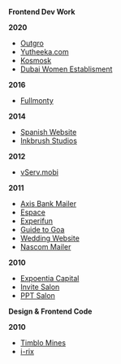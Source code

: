 **Frontend Dev Work**

**2020**
 - [Outgro](https://outgro.in/)
 - [Yutheeka.com](https://yutheeka.com/)  
 - [Kosmosk](https://kosmosk.in/)
 - [Dubai Women Establisment](https://dwe.gov.ae/en/dwe-initiatives)

**2016**
 - [Fullmonty](https://preview.dev.vailancio.com/static/fullmonty/)

**2014**
 - [Spanish Website](https://preview.dev.vailancio.com/static/spanish_site/)
 - [Inkbrush Studios](https://preview.dev.vailancio.com/static/inkbrush/)

**2012**
- [vServ.mobi](https://preview.dev.vailancio.com/static/vserv/)

**2011**
 - [Axis Bank Mailer](https://preview.dev.vailancio.com/static/axis-mailer/)
 - [Espace](https://preview.dev.vailancio.com/static/espace/)
 - [Experifun](https://preview.dev.vailancio.com/static/experifun/) 
 - [Guide to Goa](https://preview.dev.vailancio.com/static/guide_to_goa/) 
 - [Wedding Website](https://preview.dev.vailancio.com/static/wedding/)
 - [Nascom Mailer](https://preview.dev.vailancio.com/static/nascom_mailer/mailer.html)

**2010**

 - [Expoentia Capital](https://preview.dev.vailancio.com/static/expo)
 - [Invite Salon](https://preview.dev.vailancio.com/static/invite_salon_v2/)
 - [PPT Salon](https://preview.dev.vailancio.com/static/pptsalon/)


**Design & Frontend Code**


**2010**
 - [Timblo Mines](https://preview.dev.vailancio.com/static/timblomines/)
 - [i-rix](#)

<!--stackedit_data:
eyJoaXN0b3J5IjpbMTEzNTk4MDUzNSwtMTM0Njg3Nzg2MCw1OD
YxNDM2MzcsMTA4Nzk3ODM0OSw5NDE3MDIzNzgsMTE5Nzk0NzI3
OCwxNTE2MjMxNzI1LC0xNjYyOTEwMTU0XX0=
-->